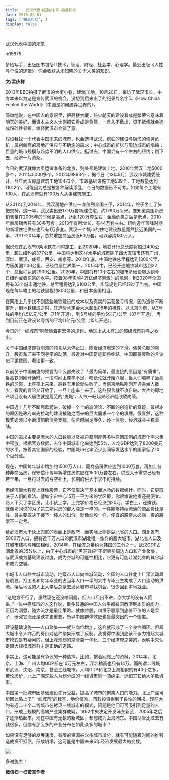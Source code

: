 ```yaml
---
title:   武汉代表中国的未来-曲高和众
date: 2015-09-01
tags: ["曲高和众", ]
display: false
---
```



## 



武汉代表中国的未来




m15875




多栖写手，出版图书包括IT技术，管理、财经、社会学、心理学。最近出版《人性与个性的逻辑》，你会收获从未知晓的关于人类的知识。


**文/孟庆祥**





2013年BBC拍摄了武汉的大街小巷，建筑工地，10月20日，采访了武汉市长，中方本来以为这是宣传武汉的机会，没想到后来出了的纪录片名字叫《How China Fooled the World》（中国是如何愚弄世界的）。



简单地说，在中国人的意识里，把高楼大厦，热火朝天的建设看成是繁荣它意味着明天的美好，而资本主义人士则把它看成是负债，一旦入不敷出、资不抵债就会造成粉碎性骨折。难怪武汉市会错了意。



假设我找一个代表中国未来的城市，也会选择武汉。疯狂的建设与隐形的债务危机；屡创新高的房地产供应与不确定的需求；中心城市的扩张与周边城市的塌缩；巨量的城市规模与趋势不明的人口供应。挺过去，中国会有十个左右的纽约；倒下去，经济一片萧条。



今日的武汉就像为奥运做准备的北京，到处都是建筑工地。2010年武汉工地5000多个，2011年5000多个，2012年9863个 ，据今日（13年5月）武汉市城建委统计，今年武汉房屋建筑工地10473个，市政基础设施工地539个，工地数量达到11012个。可能因为总是被各种解读添乱，今日的数据已不可考。如果每个工地有100人，在武汉市就有100万人从事建筑施工。



从2011年到2014年，武汉房地产供应一直位列全国三甲，2014年，终于坐上了头把交椅。这一年，武汉卖出去17.9万套新建住宅，约1790万平米。要知道美国新房销售量在2005年的时候是高点，达到120万套左右；金融危机之后是低点，2010年新房销售只有30多万套；2013年有所增长，有44万套左右。纽约近年顶峰时期的新增住宅供应也只有1万多套。武汉一个城市的住宅建设数量竟然接近美国的一半，2011~2014年，总共增加商品房近60万套，可以容纳180万人。

 

据说现在武汉有9条地铁在同时施工，到2020年，地铁开行总长度将超过400公里，超过纽约的377公里。中国将达到这样水平的城市除了四大直辖市还有广州、深圳、武汉，成都、西安、南京等。2010年底，中国地铁总里程达到1300公里，力压美国1100公里，已经位居世界第一，2015年中，已经开通地铁城市达到22个，总里程达到2900公里。2020年，中国将有10个左右的城市基础设施达到今日纽约或者东京的水平。按着08年实施4万亿经济刺激时的规划，到2020年全国将有33个城市通地铁，总里程将达到6100公里，实际规划已经超过了当初。中国现在每年竣工的地铁里程约800公里，和日本全国相当。



在网络上几乎找不到这些地铁建设的成本以及真实的运营盈亏情况，因为造价不断攀升，到地铁建成之时，其造价肯定会大大超出08年的概算。以北京为例，从2号线的平均1.5亿元/公里（71年开通），到5号线的平均5亿元/公里（07年开通），再到目前正在建设14号线的平均11亿元/公里（15年开通）。



今日的“一线城市”则酝酿着更宏伟的规划，地球上从未有过的超级城市群呼之欲出。



关于中国经济即将崩溃的预言从未停止过，随着经济增速的下滑，债务总额的飙升，股市和汇率不同寻常的动荡，最近对中国奇迹即将终结，中国即将衰败的言论似乎更猛烈，看法更一致。



以前关于中国崩盘的预言为什么都失败了？最为简单，最直接的原因是“有需求”。当高铁刚刚开通时，一段时间上座率不足，唱衰论就开始兴起，当人们培养了坐高铁的习惯，上座率上来来，高铁无用论就失败了。当南京地铁刚刚开通乘坐人数少，看衰的言论又开始了，一旦上座率上来了，这些预言就不攻自破。大片的房地产项目没有人居住就是荒芜的“鬼城’，人气一旺起来经济就欣欣向荣。



中国近十几年不断高歌猛进，破掉一个个的崩溃论，不断的创造新的奇迹，最根本的原因是政府率先拉动的建设被随之而来的巨大需求一个个的填埋。很显然，这种模式必须以不断增加的债务支撑，倘若时间足够久，还上债务，经济就会平稳着陆。



中国的需求主要是庞大的人口数量以及被户籍制度等多种原因压制的城市化需求集中释放。根据官方数据，去年中国城市化率达到55%，人均GDP达到了8000美元的水平，按着其它国家的经验，中国城市化率至少比同等发达水平的国家低了10个百分点。



现在，中国每年城市增加约1500万人口，而商品房供应达到1000万套，再加上各种非商品房，保守估计每年新增住房供应在1500万套左右。供应大于需求已经有若干年，一旦将过去的亏空补上，长期的供大于求不可持续。



但经济很大程度上就像股票，它不仅取决于基本面冰冷的数据统计。同时，它更取决于人们的看法。譬如宇宙中心15万一平方米的学区房，你很难说他贵还是便宜。路人甲买了学区房，让小孩上学，上完学价格已经涨到20万。学白上，还赚钱。就像坊间说的为了包二奶买房的都大赚是一样的。一件能够持续流通的商品贵还是贱，最主要取决于接下一棒人的出价。就像炒股一样，便宜的股票未必赚，贵的股票不一定亏。



给武汉市大干快上兜底的表面上是政府，而实际上则是湖北省的人口。湖北省有5800万人口，拥有近千万人口的武汉市湖北唯一像样的超大城市，湖北省人口及其城市结构与韩国相似，2014年，其经济总量约为韩国的三分之一。武汉GDP占湖北省的35%以上，由于中心城市的“黑洞效应”不断吸引周边人口和产业聚集，与武汉成为基础建设过度，成为空城的可能性相比，它更有可能让湖北省的其它城市成为空城。



小城市人口往大城市流动，地级市人口向省城流动，全国的人口往北上广深流动趋势明显。打工者和每年毕业的占当年人口一半的大中专毕业生构成了人口流动的洪流。落后地区的人上大学后总是去发达城市寻找机会，很少回到本地就业。



“这地方不行了，虽然现在还没啥问题，但人口只出不进，念大学的没有人回来。”一位中等城市的人这样说，很多普通的中国人似乎都有洞悉深层本质的能力，正因为洞悉，随大流才是最佳策略。就像炒股，纠缠于股票到底值不值的人是呆子，研究它涨还是跌才更重要，所以中国群体效应也是最突出的一个国度。



建设基础设施——人口聚集——就业岗位增加，这样就形成了一个良性循环。但超大城市令人咋舌的房价对这种聚集形成了反制。我觉得中国到底该不该力推超大城市模式是有疑问的，但上峰规划的京津冀一体化，三个经济带之类的，表明中央认定超大规模城市群才是正确的道路。



事实上，这可能是有争议的一种选择。比如，按着网络上的资料，2014年，北京、上海、广州人均GDP都在10万元左右，深圳稍高也只有14万。而所谓二线城市武汉、沈阳、南京，甚至三线城市，人均GDP和北京上海相似的有40个之多。若论房价，北上广深这些人为划分成的一线城市则一骑绝尘，远超其它绝大多数城市。



中国第一批城市因基础建设先行受益，提高了城市的聚集人口的能力。北上广深可能因此贴上了“一线城市”的标签，地价疯涨，市政投资得到了良性的回报。现在大约有近二十个二线城市在拷贝一线城市的模式，问题是他们可否吸引到足量的人口，形成上规模的高端产业集群成疑。1992中央决定开发浦东新区，2005年之后才逐渐热起来。现在中国有无数的新城区，都想成为上海浦东。中国尽管比过去有钱很多，但哪有那么多的产业分布在如此众多的城市？



如果没有足够的发展速度，有限的资源被众多城市瓜分，就有可能随着时间的推移造成资不抵债，形成坍塌，这可能是中国未来5年经济发展最大的变数。









<img data-s="300,640" data-type="jpeg" src="http://mmbiz.qpic.cn/mmbiz/fxGMiaL5Zj1j8078jfvDtJo7fUS24zfgmfc7nuCJAM6Cic1x9xDX4w4YX0uDaiarWT6uKXbBHsHVrkrzg1qo4ic27Q/0?wx_fmt=jpeg" data-ratio="1" data-w="430"/>

多谢施主！


**微信扫一扫赞赏作者**